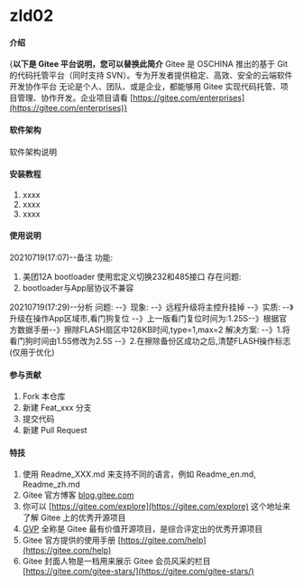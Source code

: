 # zld02

#### 介绍
{**以下是 Gitee 平台说明，您可以替换此简介**
Gitee 是 OSCHINA 推出的基于 Git 的代码托管平台（同时支持 SVN）。专为开发者提供稳定、高效、安全的云端软件开发协作平台
无论是个人、团队、或是企业，都能够用 Gitee 实现代码托管、项目管理、协作开发。企业项目请看 [https://gitee.com/enterprises](https://gitee.com/enterprises)}

#### 软件架构
软件架构说明


#### 安装教程

1.  xxxx
2.  xxxx
3.  xxxx

#### 使用说明

20210719(17:07)--备注
功能:
1.  美团12A bootloader 使用宏定义切换232和485接口
存在问题:
1. bootloader与App层协议不兼容

20210719(17:29)--分析
问题:
--》现象:
	--》远程升级将主控升挂掉
--》实质:
	--》升级在操作App区域市,看门狗复位
		--》上一版看门复位时间为:1.25S--》根据官方数据手册--》擦除FLASH扇区中128KB时间,type=1,max=2
解决方案:
--》1.将看门狗时间由1.5S修改为2.5S
--》2.在擦除备份区成功之后,清楚FLASH操作标志(仅用于优化)

#### 参与贡献

1.  Fork 本仓库
2.  新建 Feat_xxx 分支
3.  提交代码
4.  新建 Pull Request


#### 特技

1.  使用 Readme\_XXX.md 来支持不同的语言，例如 Readme\_en.md, Readme\_zh.md
2.  Gitee 官方博客 [blog.gitee.com](https://blog.gitee.com)
3.  你可以 [https://gitee.com/explore](https://gitee.com/explore) 这个地址来了解 Gitee 上的优秀开源项目
4.  [GVP](https://gitee.com/gvp) 全称是 Gitee 最有价值开源项目，是综合评定出的优秀开源项目
5.  Gitee 官方提供的使用手册 [https://gitee.com/help](https://gitee.com/help)
6.  Gitee 封面人物是一档用来展示 Gitee 会员风采的栏目 [https://gitee.com/gitee-stars/](https://gitee.com/gitee-stars/)
